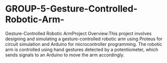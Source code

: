 # GROUP-5-Gesture-Controlled-Robotic-Arm-
Gesture-Controlled Robotic ArmProject Overview:This project involves designing and simulating a gesture-controlled robotic arm using Proteus for circuit simulation and Arduino for microcontroller programming. The robotic arm is controlled using hand gestures detected by a potentiometer, which sends signals to an Arduino to move the arm accordingly.
